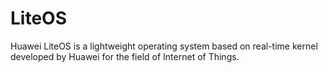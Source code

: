 # LiteOS
Huawei LiteOS is a lightweight operating system based on real-time kernel developed by Huawei for the field of Internet of Things.
